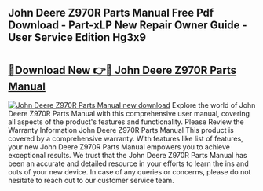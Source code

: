 ## John Deere Z970R Parts Manual Free Pdf Download - Part-xLP New Repair Owner Guide - User Service Edition Hg3x9

# <h2><a href="http://bc88170.oget.top/?id=John+Deere+Z970R+Parts+Manual">🔗Download New 👉🔴 John Deere Z970R Parts Manual</a></h2>

[![John Deere Z970R Parts Manual new download](https://i.imgur.com/5g1atiW.png)](http://bc88170.oget.top/?id=John+Deere+Z970R+Parts+Manual)
Explore the world of John Deere Z970R Parts Manual with this comprehensive user manual, covering all aspects of the product's features and functionality. Please Review the Warranty Information John Deere Z970R Parts Manual This product is covered by a comprehensive warranty. With features like list of features, your new John Deere Z970R Parts Manual empowers you to achieve exceptional results. We trust that the John Deere Z970R Parts Manual has been an accurate and detailed resource in your efforts to learn the ins and outs of your new device. In case of any queries or concerns, please do not hesitate to reach out to our customer service team.
